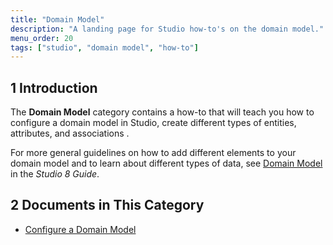 ```yaml
---
title: "Domain Model"
description: "A landing page for Studio how-to's on the domain model."
menu_order: 20
tags: ["studio", "domain model", "how-to"]
---
```


## 1 Introduction 

The **Domain Model** category contains a how-to that will teach you how to configure a domain model in Studio, create different types of entities, attributes, and associations . 

For more general guidelines on how to add different elements to your domain model and to learn about different types of data, see [Domain Model](/studio/domain-models) in the *Studio 8 Guide*.

## 2 Documents in This Category

* [Configure a Domain Model](domain-model-how-to-configure)

